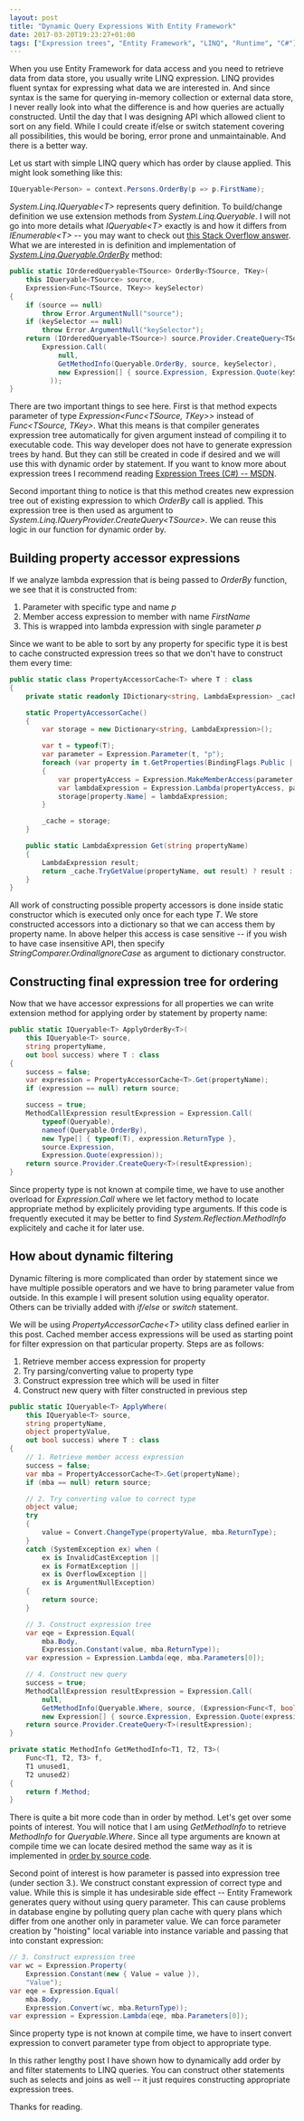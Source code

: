 ```yaml
---
layout: post
title: "Dynamic Query Expressions With Entity Framework"
date: 2017-03-20T19:23:27+01:00
tags: ["Expression trees", "Entity Framework", "LINQ", "Runtime", "C#"]
---
```


When you use Entity Framework for data access and you need to retrieve data
from data store, you usually write LINQ expression. LINQ provides fluent syntax
for expressing what data we are interested in. And since syntax is the same for
querying in-memory collection or external data store, I never really look into
what the difference is and how queries are actually constructed. Until the day
that I was designing API which allowed client to sort on any field. While I could
create if/else or switch statement covering all possibilities, this would be
boring, error prone and unmaintainable. And there is a better way.


Let us start with simple LINQ query which has order by clause applied. This might
look something like this:

```csharp
IQueryable<Person> = context.Persons.OrderBy(p => p.FirstName);
```

_System.Linq.IQueryable&lt;T&gt;_ represents query definition. To build/change definition
we use extension methods from _System.Linq.Queryable_. I will not go into more
details what _IQueryable&lt;T&gt;_ exactly is and how it differs from _IEnumerable&lt;T&gt;_ --
you may want to check out [this Stack Overflow answer][3]. What we are interested
in is definition and implementation of _[System.Linq.Queryable.OrderBy][1]_ method:

```csharp
public static IOrderedQueryable<TSource> OrderBy<TSource, TKey>(
    this IQueryable<TSource> source,
    Expression<Func<TSource, TKey>> keySelector)
{
    if (source == null)
        throw Error.ArgumentNull("source");
    if (keySelector == null)
        throw Error.ArgumentNull("keySelector");
    return (IOrderedQueryable<TSource>) source.Provider.CreateQuery<TSource>(
        Expression.Call(
            null,
            GetMethodInfo(Queryable.OrderBy, source, keySelector),
            new Expression[] { source.Expression, Expression.Quote(keySelector) }
          ));
}
```

There are two important things to see here. First is that method expects parameter
of type _Expression&lt;Func&lt;TSource, TKey&gt;&gt;_ instead of _Func&lt;TSource, TKey&gt;_.
What this means is that compiler generates expression tree automatically for given
argument instead of compiling it to executable code. This way developer does not
have to generate expression trees by hand. But they can still be created in code
if desired and we will use this with dynamic order by statement. If you want to
know more about expression trees I recommend reading [Expression Trees (C#) -- MSDN][2].

Second important thing to notice is that this method creates new expression tree
out of existing expression to which _OrderBy_ call is applied. This expression tree is
then used as argument to _System.Linq.IQueryProvider.CreateQuery&lt;TSource&gt;_.
We can reuse this logic in our function for dynamic order by.

## Building property accessor expressions

If we analyze lambda expression that is being passed to _OrderBy_ function, we see
that it is constructed from:
1. Parameter with specific type and name _p_
2. Member access expression to member with name _FirstName_
3. This is wrapped into lambda expression with single parameter _p_

Since we want to be able to sort by any property for specific type it is best to
cache constructed expression trees so that we don't have to construct them every
time:

```csharp
public static class PropertyAccessorCache<T> where T : class
{
    private static readonly IDictionary<string, LambdaExpression> _cache;

    static PropertyAccessorCache()
    {
        var storage = new Dictionary<string, LambdaExpression>();

        var t = typeof(T);
        var parameter = Expression.Parameter(t, "p");
        foreach (var property in t.GetProperties(BindingFlags.Public | BindingFlags.Instance))
        {
            var propertyAccess = Expression.MakeMemberAccess(parameter, property);
            var lambdaExpression = Expression.Lambda(propertyAccess, parameter);
            storage[property.Name] = lambdaExpression;
        }

        _cache = storage;
    }

    public static LambdaExpression Get(string propertyName)
    {
        LambdaExpression result;
        return _cache.TryGetValue(propertyName, out result) ? result : null;
    }
}
```

All work of constructing possible property accessors is done inside static
constructor which is executed only once for each type _T_. We store constructed
accessors into a dictionary so that we can access them by property name. In above
helper this access is case sensitive -- if you wish to have case insensitive API,
then specify _StringComparer.OrdinalIgnoreCase_ as argument to dictionary constructor.

## Constructing final expression tree for ordering

Now that we have accessor expressions for all properties we can write
extension method for applying order by statement by property name:

```csharp
public static IQueryable<T> ApplyOrderBy<T>(
    this IQueryable<T> source,
    string propertyName,
    out bool success) where T : class
{
    success = false;
    var expression = PropertyAccessorCache<T>.Get(propertyName);
    if (expression == null) return source;

    success = true;
    MethodCallExpression resultExpression = Expression.Call(
        typeof(Queryable),
        nameof(Queryable.OrderBy),
        new Type[] { typeof(T), expression.ReturnType },
        source.Expression,
        Expression.Quote(expression));
    return source.Provider.CreateQuery<T>(resultExpression);
}
```

Since property type is not known at compile time, we have to use another overload
for _Expression.Call_ where we let factory method to locate appropriate method by
explicitely providing type arguments. If this code is frequently executed it may
be better to find _System.Reflection.MethodInfo_ explicitely and cache it for later
use.

## How about dynamic filtering

Dynamic filtering is more complicated than order by statement since we have multiple
possible operators and we have to bring parameter value from outside. In this example
I will present solution using equality operator. Others can be trivially added with
_if/else_ or _switch_ statement.

We will be using _PropertyAccessorCache&lt;T&gt;_ utility class defined earlier in
this post. Cached member access expressions will be used as starting point for
filter expression on that particular property. Steps are as follows:
1. Retrieve member access expression for property
2. Try parsing/converting value to property type
3. Construct expression tree which will be used in filter
4. Construct new query with filter constructed in previous step

```csharp
public static IQueryable<T> ApplyWhere(
    this IQueryable<T> source,
    string propertyName,
    object propertyValue,
    out bool success) where T : class
{
    // 1. Retrieve member access expression
    success = false;
    var mba = PropertyAccessorCache<T>.Get(propertyName);
    if (mba == null) return source;

    // 2. Try converting value to correct type
    object value;
    try
    {
        value = Convert.ChangeType(propertyValue, mba.ReturnType);
    }
    catch (SystemException ex) when (
        ex is InvalidCastException ||
        ex is FormatException ||
        ex is OverflowException ||
        ex is ArgumentNullException)
    {
        return source;
    }

    // 3. Construct expression tree
    var eqe = Expression.Equal(
        mba.Body,
        Expression.Constant(value, mba.ReturnType));
    var expression = Expression.Lambda(eqe, mba.Parameters[0]);

    // 4. Construct new query
    success = true;
    MethodCallExpression resultExpression = Expression.Call(
        null,
        GetMethodInfo(Queryable.Where, source, (Expression<Func<T, bool>>)null),
        new Expression[] { source.Expression, Expression.Quote(expression) });
    return source.Provider.CreateQuery<T>(resultExpression);
}

private static MethodInfo GetMethodInfo<T1, T2, T3>(
    Func<T1, T2, T3> f,
    T1 unused1,
    T2 unused2)
{
    return f.Method;
}
```

There is quite a bit more code than in order by method. Let's get over some points
of interest. You will notice that I am using _GetMethodInfo_ to retrieve _MethodInfo_
for _Queryable.Where_. Since all type arguments are known at compile time we can
locate desired method the same way as it is implemented in [order by source code][1].

Second point of interest is how parameter is passed into expression tree (under
section 3.). We construct constant expression of correct type and value. While
this is simple it has undesirable side effect -- Entity Framework generates
query without using query parameter. This can cause problems in database engine
by polluting query plan cache with query plans which differ from one another only
in parameter value. We can force parameter creation by "hoisting" local variable
into instance variable and passing that into constant expression:

```csharp
// 3. Construct expression tree
var wc = Expression.Property(
    Expression.Constant(new { Value = value }),
    "Value");
var eqe = Expression.Equal(
    mba.Body,
    Expression.Convert(wc, mba.ReturnType));
var expression = Expression.Lambda(eqe, mba.Parameters[0]);
```

Since property type is not known at compile time, we have to insert convert
expression to convert parameter type from object to appropriate type.

In this rather lengthy post I have shown how to dynamically add order by and
filter statements to LINQ queries. You can construct other statements such as
selects and joins as well -- it just requires constructing appropriate expression
trees.

Thanks for reading.

[1]: https://github.com/Microsoft/referencesource/blob/master/System.Core/System/Linq/IQueryable.cs#L326
[2]: https://msdn.microsoft.com/en-us/library/mt654263.aspx
[3]: http://stackoverflow.com/questions/252785/what-is-the-difference-between-iqueryablet-and-ienumerablet
